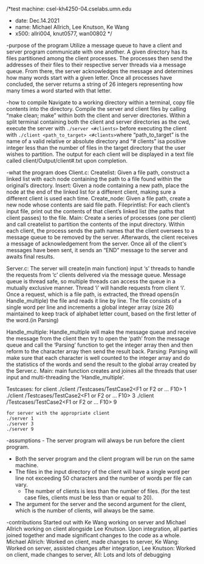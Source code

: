 /*test machine: csel-kh4250-04.cselabs.umn.edu
* date: Dec.14.2021
* name: Michael Allrich, Lee Knutson, Ke Wang
* x500: allri004, knut0577, wan00802
*/

-purpose of the program
	Utilize a message queue to have a client and server program communicate with one another. A given directory has its files partitioned among the client processes. The processes then send the addresses of their files to their respective server threads via a message queue. From there, the server acknowledges the message and determines how many words start with a given letter. Once all processes have concluded, the server returns a string of 26 integers representing how many times a word started with that letter.

-how to compile
	Navigate to a working directory within a terminal, copy file contents into the directory. Compile the server and client files by calling “make clean; make” within both the client and server directories. Within a split terminal containing both the client and server directories as the cwd, execute the server with `./server <#clients>`  before executing the client with `./client <path_to_target> <#clients>`where “path_to_target” is the name of a valid relative or absolute directory and “# clients” isa positive integer less than the number of files in the target directory that the user wishes to partition. The output for each client will be displayed in a text file called client/Output/client#.txt upon completion.

-what the program does
Client.c:
	Createlist: Given a file path, construct a linked list with each node containing the path to a file found within the original’s directory.
Insert: Given a node containing a new path, place the node at the end of the linked list for a different client, making sure a different client is used each time.
Create_node: Given a file path, create a new node whose contents are said file path.
Fileprintlist: For each client’s input file, print out the contents of that client’s linked list (the paths that client passes) to the file.
Main: Create a series of processes (one per client) and call createlist to partition the contents of the input directory. Within each client, the process sends the path names that the client oversees to a message queue to be removed by the server. Afterwards, the client receives a message of acknowledgement from the server. Once all of the client's messages have been sent, it sends an “END” message to the server and awaits final results.
		
Server.c:
The server will create(in main function) input ‘s’ threads to handle the requests from ‘c’ clients delivered via the message queue. Message queue is thread safe, so multiple threads can access the queue in a mutually exclusive manner. Thread ‘i’ will handle requests from client ‘i’. Once a request, which is a file path, is extracted, the thread opens(in Handle_multiple) the file and reads it line by line. The file consists of a single word per line and increments a global integer array (size 26) maintained to keep track of alphabet letter count, based on the first letter of the word.(in Parsing)

Handle_multiple: Handle_multiple will make the message queue and receive the message from the client then try to open the ‘path’ from the message queue and call the ‘Parsing’ function to get the integer array then and then reform to the character array then send the result back. 
Parsing: Parsing will make sure that each character is well counted to the integer array and do the statistics of the words and send the result to the global array created by the Server.c. 
Main: main function creates and joines all the threads that user input and multi-threading the ‘Handle_multiple’. 

Testcases: 
    for client
    ./client <path from home dir to testcase folder>/Testcases/TestCase2<F1 or F2 or ... F10> 1
    ./client <path from home dir to testcase folder>/Testcases/TestCase2<F1 or F2 or ... F10> 3
    ./client <path from home dir to testcase folder>/Testcases/TestCase2<F1 or F2 or ... F10> 9
    
    for server with the appropriate client
    ./server 1
    ./server 3
    ./server 9
    
-assumptions
	- The server program will always be run before the client program.
- Both the server program and the client program will be run on the same machine. 
- The files in the input directory of the client will have a single word per line not exceeding 50 characters and the number of words per file can vary. 
	- The number of clients is less than the number of files. (for the test case files, clients must be less than or equal to 20).
- The argument for the server and the second argument for the client, which is the number of clients, will always be the same. 
    
-contributions
    Started out with Ke Wang working on server and Michael Allrich working on client alongside Lee Knutson. Upon integration, all parties joined together and made significant changes to the code as a whole. 
    Michael Allrich: Worked on client, made changes to server, 
    Ke Wang: Worked on server, assisted changes after integration, 
    Lee Knutson: Worked on client, made changes to server,
    All: Lots and lots of debugging
